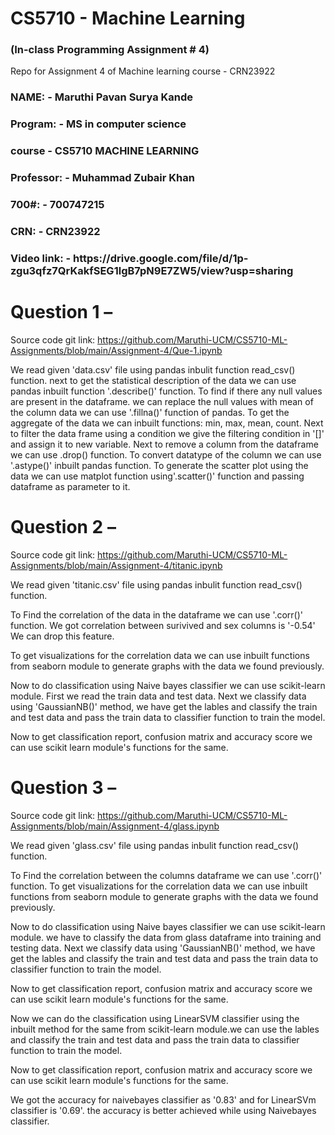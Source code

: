 # CS5710 - Machine Learning 
<h3> (In-class Programming Assignment # 4) </h3>
Repo for Assignment 4 of Machine learning course - CRN23922



<h3>
NAME: - Maruthi Pavan Surya Kande
</h3>
<h3>
Program: - MS in computer science
</h3>
<h3>
course - CS5710 MACHINE LEARNING
</h3>
<h3>
Professor: - Muhammad Zubair Khan
</h3>
<h3>
700#: - 700747215
</h3>
<h3>
CRN: - CRN23922
</h3>
<h3>
Video link: - https://drive.google.com/file/d/1p-zgu3qfz7QrKakfSEG1lgB7pN9E7ZW5/view?usp=sharing
</h3>


# Question 1 – 
Source code git link: https://github.com/Maruthi-UCM/CS5710-ML-Assignments/blob/main/Assignment-4/Que-1.ipynb

We read given 'data.csv' file using pandas inbulit function read_csv() function. next to get the statistical description of the data we can use pandas inbuilt function '.describe()' function.
To find if there any null values are present in the dataframe. we can replace the null values with mean of the column data we can use '.fillna()' function of pandas.
To get the aggregate of the data we can inbuilt functions: min, max, mean, count.
Next to filter the data frame using a condition we give the filtering condition in '[]' and assign it to new variable.
Next to remove a column from the dataframe we can use .drop() function.
To convert datatype of the column we can use '.astype()' inbuilt pandas function.
To generate the scatter plot using the data we can use matplot function using'.scatter()' function and passing dataframe as parameter to it.
 

# Question 2 – 
Source code git link: https://github.com/Maruthi-UCM/CS5710-ML-Assignments/blob/main/Assignment-4/titanic.ipynb

We read given 'titanic.csv' file using pandas inbulit function read_csv() function.

To Find the correlation of the data in the dataframe we can use '.corr()' function. We got correlation between surivived and sex columns is '-0.54' We can drop this feature.

To get visualizations for the correlation data we can use inbuilt functions from seaborn module to generate graphs with the data we found previously.

Now to do classification using Naive bayes classifier we can use scikit-learn module. First we read the train data and test data.
Next we classify data using 'GaussianNB()' method, we have get the lables and classify the train and test data and pass the train data to classifier function to train the model.

Now to get classification report, confusion matrix and accuracy score we can use scikit learn module's functions for the same.

# Question 3 – 
Source code git link: https://github.com/Maruthi-UCM/CS5710-ML-Assignments/blob/main/Assignment-4/glass.ipynb

We read given 'glass.csv' file using pandas inbulit function read_csv() function.

To Find the correlation between the columns dataframe we can use '.corr()' function.
To get visualizations for the correlation data we can use inbuilt functions from seaborn module to generate graphs with the data we found previously.

Now to do classification using Naive bayes classifier we can use scikit-learn module. we have to classify the data from glass dataframe into training and testing data. Next we classify data using 'GaussianNB()' method, we have get the lables and classify the train and test data and pass the train data to classifier function to train the model.

Now to get classification report, confusion matrix and accuracy score we can use scikit learn module's functions for the same.

Now we can do the classification using LinearSVM classifier using the inbuilt method for the same from scikit-learn module.we can use the lables and classify the train and test data and pass the train data to classifier function to train the model.

Now to get classification report, confusion matrix and accuracy score we can use scikit learn module's functions for the same.

We got the accuracy for naivebayes classifier as '0.83' and for LinearSVm classifier is '0.69'. the accuracy is better achieved while using Naivebayes classifier.